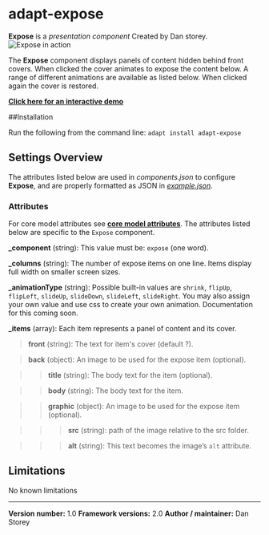 # adapt-expose

**Expose** is a *presentation component* Created by Dan storey.
<img src="https://raw.githubusercontent.com/danielstorey/assets/master/expose-demo.png" alt="Expose in action">

The **Expose** component displays panels of content hidden behind front covers. When clicked the cover animates to expose the content below. A range of different animations are available as listed below. When clicked again the cover is restored.

[**Click here for an interactive demo**](https://danielstorey.github.io/adapt-demo-course/#/id/co-main)

##Installation

Run the following from the command line: `adapt install adapt-expose`

## Settings Overview

The attributes listed below are used in *components.json* to configure **Expose**, and are properly formatted as JSON in [*example.json*](https://github.com/danielstorey/adapt-expose/example.json).

### Attributes

For core model attributes see [**core model attributes**](https://github.com/adaptlearning/adapt_framework/wiki/Core-model-attributes). The attributes listed below are specific to the `Expose` component.

**_component** (string): This value must be: `expose` (one word).

**_columns** (string): The number of expose items on one line. Items display full width on smaller screen sizes.

**_animationType** (string): Possible built-in values are `shrink`, `flipUp`, `flipLeft`, `slideUp`, `slideDown`, `slideLeft`, `slideRight`. You may also assign your own value and use css to create your own animation. Documentation for this coming soon.

**_items** (array): Each item represents a panel of content and its cover.

>**front** (string): The text for item's cover (default ?).

>**back** (object): An image to be used for the expose item (optional).

>>**title** (string): The body text for the item (optional).

>>**body** (string): The body text for the item.

>>**graphic** (object): An image to be used for the expose item (optional).

>>>**src** (string): path of the image relative to the src folder.

>>>**alt** (string): This text becomes the image’s `alt` attribute.


## Limitations

No known limitations

----------------------------
**Version number:**  1.0
**Framework versions:**  2.0
**Author / maintainer:** Dan Storey
